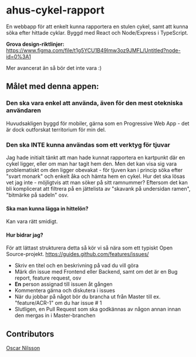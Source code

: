 # ahus-cykel-rapport 

En webbapp för att enkelt kunna rapportera en stulen cykel, samt att kunna söka efter hittade cyklar.
Byggd med React och Node/Express i TypeScript. 

**Grova design-riktlinjer:**
https://www.figma.com/file/t1g5YCU1B49Imw3oz9JMFL/Untitled?node-id=0%3A1

Mer avancerat än så bör det inte vara :)

## Målet med denna appen:

### Den ska vara enkel att använda, även för den mest otekniska användaren

Huvudsakligen byggd för mobiler, gärna som en Progressive Web App - det är dock outforskat territorium för min del.

### Den ska INTE kunna användas som ett verktyg för tjuvar

Jag hade initialt tänkt att man hade kunnat rapportera en kartpunkt där en cykel ligger, eller om man har tagit hem den.
Men det kan visa sig vara problematiskt om den ligger obevakat - för tjuven kan i princip söka efter "svart monark" och enkelt åka och hämta hem en cykel.
Hur det ska lösas vet jag inte - möjligtvis att man söker på sitt ramnummer? 
Eftersom det kan bli komplicerat att filtrera på en jättelista av "skavank på undersidan ramen", "bitmärke på sadeln" osv.

#### Ska man kunna lägga in hittelön? 

Kan vara rätt smidigt.

#### Hur bidrar jag?

För att lättast strukturera detta så kör vi så nära som ett typiskt Open Source-projekt.
https://guides.github.com/features/issues/

* Skriv en titel och en beskrivning på vad du vill göra
* Märk din issue med Frontend eller Backend, samt om det är en Bug report, feature request, osv
* **En** person assignad till issuen åt gången
* Kommentera gärna och diskutera i issues
* När du jobbar på något bör du brancha ut från Master till ex. "feature/ACR-1" om du har issue # 1
* Slutligen, en Pull Request som ska godkännas av någon annan innan den mergas in i Master-branchen


## Contributors
[Oscar Nilsson](https://github.com/sawariz0r)
